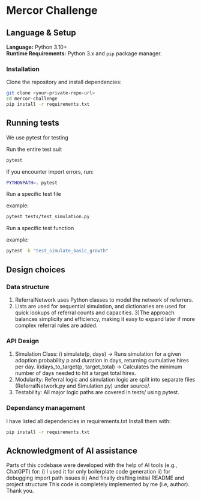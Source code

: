 # Mercor Challenge

## Language & Setup
**Language:** Python 3.10+  
**Runtime Requirements:** Python 3.x and `pip` package manager.  

### Installation
Clone the repository and install dependencies:
```bash
git clone <your-private-repo-url>
cd mercor-challenge
pip install -r requirements.txt
```
## Running tests

We use pytest for testing

Run the entire test suit
```bash
pytest
```

If you encounter import errors, run:

```bash
PYTHONPATH=. pytest
```

Run a specific test file

example:

```bash
pytest tests/test_simulation.py
```
Run a specific test function

example:

```bash
pytest -k "test_simulate_basic_growth"
```

## Design choices

### Data structure
1) ReferralNetwork uses Python classes to model the network of referrers.
2) Lists are used for sequential simulation, and dictionaries are used for quick lookups of referral counts and capacities.
3)The approach balances simplicity and efficiency, making it easy to expand later if more complex referral rules are added.

### API Design
1) Simulation Class:
     i) simulate(p, days) → Runs simulation for a given adoption probability p and duration in days, returning cumulative hires per day.
     ii)days_to_target(p, target_total) → Calculates the minimum number of days needed to hit a target total hires.
2) Modularity: Referral logic and simulation logic are split into separate files (ReferralNetwork.py and Simulation.py) under source/.
3) Testability: All major logic paths are covered in tests/ using pytest.

### Dependancy management
I have listed all dependencies in requirements.txt
Install them with: 
```bash
pip install -r requirements.txt
```
## Acknowledgment of AI assistance

Parts of this codebase were developed with the help of AI tools (e.g., ChatGPT) for:
  i) I used it for only boilerplate code generation
  ii) for debugging import path issues
  iii) And finally drafting initial README and project structure
This code is completely implemented by me (i.e, author).
Thank you.


